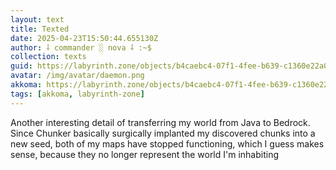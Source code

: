 ```yaml
---
layout: text
title: Texted
date: 2025-04-23T15:50:44.655130Z
author: ⸸ commander ░ nova ⸸ :~$
collection: texts
guid: https://labyrinth.zone/objects/b4caebc4-07f1-4fee-b639-c1360e22a019
avatar: /img/avatar/daemon.png
akkoma: https://labyrinth.zone/objects/b4caebc4-07f1-4fee-b639-c1360e22a019
tags: [akkoma, labyrinth-zone]
---
```


<p>Another interesting detail of transferring my world from Java to Bedrock. Since Chunker basically surgically implanted my discovered chunks into a new seed, both of my maps have stopped functioning, which I guess makes sense, because they no longer represent the world I'm inhabiting</p>